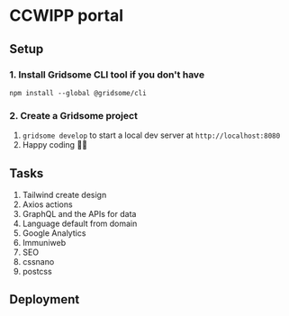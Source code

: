 # CCWIPP portal

## Setup

### 1. Install Gridsome CLI tool if you don't have

`npm install --global @gridsome/cli`

### 2. Create a Gridsome project

1. `gridsome develop` to start a local dev server at `http://localhost:8080`
2. Happy coding 🎉🙌

## Tasks

1. Tailwind create design
2. Axios actions
3. GraphQL and the APIs for data
4. Language default from domain
5. Google Analytics
6. Immuniweb
7. SEO
8. cssnano
9. postcss

## Deployment
